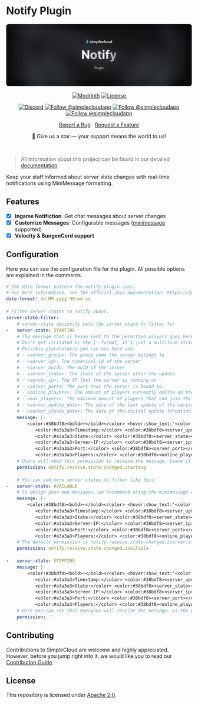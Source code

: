 # Notify Plugin

![Banner][banner]

<div align="center">

  [![Modrinth][badge-modrinth]][modrinth]
  [![License][badge-license]][license]
  <br>

  [![Discord][badge-discord]][social-discord]
  [![Follow @simplecloudapp][badge-x]][social-x]
  [![Follow @simplecloudapp][badge-bluesky]][social-bluesky]
  [![Follow @simplecloudapp][badge-youtube]][social-youtube]
  <br>

  [Report a Bug][issue-bug-report]
  ·
  [Request a Feature][issue-feature-request]
  <br>

🌟 Give us a star — your support means the world to us!
</div>
<br>

> All information about this project can be found in our detailed [documentation][docs-thisproject].

Keep your staff informed about server state changes with real-time notifications using MiniMessage formatting.

## Features

- [x] **Ingame Notifiction**: Get chat messages about server changes
- [x] **Customize Messages**: Configurable messages ([minimessage](https://docs.advntr.dev/minimessage/index.html) supported)
- [x] **Velocity & BungeeCord support**

## Configuration

Here you can see the configuration file for the plugin. All possible options are explained in the comments.
```yaml
# The date format pattern the notify plugin uses.
# For more information, see the official Java documentation: https://docs.oracle.com/en/java/javase/21/docs/api/java.base/java/text/SimpleDateFormat.html
date-format: dd.MM.yyyy HH:mm:ss

# Filter server states to notify about.
server-state-filter:
    # server-state obviously sets the server state to filter for
-   server-state: STARTING
    # The message that is being sent to the permitted players goes here. 
    # Don't get irritated by the |- format, it's just a multiline string. You can also pass oneliners.
    # Possible placeholders you can use here are:
    # - <server_group>: The group name the server belongs to
    # - <server_id>: The numerical id of the server
    # - <server_uuid>: The UUID of the server
    # - <server_state>: The state of the server after the update
    # - <server_ip>: The IP that the server is running on
    # - <server_port>: The port that the server is bound to
    # - <online_players>: The amount of players currently online on the server
    # - <max_players>: The maximum amount of players that can join the server
    # - <server_update_date>: The date of the last update of the server
    # - <server_create_date>: The date of the initial update (creation) of the server
    message: |-
        <color:#38bdf8><bold>⚡</bold></color> <hover:show_text:'<color:#38bdf8><bold>⚡</bold></color> Information of <server_group> <server_id>
           <color:#a3a3a3>Timestamp:</color> <color:#38bdf8><server_update_date></color>
           <color:#a3a3a3>State:</color> <color:#38bdf8><server_state></color>
           <color:#a3a3a3>Server-IP:</color> <color:#38bdf8><server_ip></color>
           <color:#a3a3a3>Port:</color> <color:#38bdf8><server_port></color>
           <color:#a3a3a3>Players:</color> <color:#38bdf8><online_players>/<max_players></color>'><color:white>Server <server_group> <server_id></hover> updated its state to <color:#fbbf24><server_state></color>.
    # Users will need this permission to receive the message. Leave it empty (just '') to allow everyone to receive it.
    permission: notify.receive.state-changed.starting
    
    # You can add more server states to filter like this:
-   server-state: AVAILABLE
    # To design your own messages, we recommend using the minimessage web-ui: https://webui.advntr.dev/
    message: |-
        <color:#38bdf8><bold>⚡</bold></color> <hover:show_text:'<color:#38bdf8><bold>⚡</bold></color> Information of <server_group> <server_id>
           <color:#a3a3a3>Timestamp:</color> <color:#38bdf8><server_update_date></color>
           <color:#a3a3a3>State:</color> <color:#38bdf8><server_state></color>
           <color:#a3a3a3>Server-IP:</color> <color:#38bdf8><server_ip></color>
           <color:#a3a3a3>Port:</color> <color:#38bdf8><server_port></color>
           <color:#a3a3a3>Players:</color> <color:#38bdf8><online_players>/<max_players></color>'><color:white>Server <server_group> <server_id></hover> updated its state to <color:#fbbf24><server_state></color>.
    # The default permission is notify.receive.state-changed.[server-state]
    permission: notify.receive.state-changed.available
    
-   server-state: STOPPING
    message: |-
        <color:#38bdf8><bold>⚡</bold></color> <hover:show_text:'<color:#38bdf8><bold>⚡</bold></color> Information of <server_group> <server_id>
           <color:#a3a3a3>Timestamp:</color> <color:#38bdf8><server_update_date></color>
           <color:#a3a3a3>State:</color> <color:#38bdf8><server_state></color>
           <color:#a3a3a3>Server-IP:</color> <color:#38bdf8><server_ip></color>
           <color:#a3a3a3>Port:</color> <color:#38bdf8><server_port></color>
           <color:#a3a3a3>Players:</color> <color:#38bdf8><online_players>/<max_players></color>'><color:white>Server <server_group> <server_id></hover> updated its state to <color:#fbbf24><server_state></color>.
    # Here you can see that everyone will receive the message, as the permission is empty.
    permission: ''
```

## Contributing
Contributions to SimpleCloud are welcome and highly appreciated. However, before you jump right into it, we would like you to read our [Contribution Guide][docs-contribute].

## License
This repository is licensed under [Apache 2.0][license].


<!-- LINK GROUP -->

<!-- ✅ PLEASE EDIT -->
[banner]: https://raw.githubusercontent.com/simplecloudapp/branding/refs/heads/main/readme/banner/plugin/notify.png
[issue-bug-report]: https://github.com/theSimpleCloud/notify-plugin/issues/new?labels=bug&projects=template=01_BUG-REPORT.yml&title=%5BBUG%5D+%3Ctitle%3E
[issue-feature-request]: https://github.com/theSimpleCloud/notify-plugin/discussions/new?category=ideas
[docs-thisproject]: https://docs.simplecloud.app/plugin/notify
[docs-contribute]: https://docs.simplecloud.app/contribute

[modrinth]: https://modrinth.com/plugin/notify-plugin
[maven-central]: https://central.sonatype.com/artifact/app.simplecloud.controller/controller-api
[dev]: https://repo.simplecloud.app/#/snapshots/app/simplecloud/controller/controller-api


[artifacts]: https://repo.simplecloud.app/#/snapshots/app/simplecloud/controller/controller-api
[dev-artifacts]: https://repo.simplecloud.app/#/snapshots/app/simplecloud/controller/controller-api

[badge-maven-central]: https://img.shields.io/maven-central/v/app.simplecloud.controller/controller-api?labelColor=18181b&style=flat-square&color=65a30d&label=Release
[badge-dev]: https://repo.simplecloud.app/api/badge/latest/snapshots/app/simplecloud/controller/controller-api?name=Dev&style=flat-square&color=0ea5e9

<!-- ⛔ DON'T TOUCH -->
[license]: https://opensource.org/licenses/Apache-2.0
[snapshots]: https://repo.simplecloud.app/#/snapshots

[social-x]: https://x.com/simplecloudapp
[social-bluesky]: https://bsky.app/profile/simplecloud.app
[social-youtube]: https://www.youtube.com/@thesimplecloud9075
[social-discord]: https://discord.simplecloud.app

[badge-modrinth]: https://img.shields.io/badge/modrinth-18181b.svg?style=flat-square&logo=modrinth
[badge-license]: https://img.shields.io/badge/apache%202.0-blue.svg?style=flat-square&label=license&labelColor=18181b&style=flat-square&color=e11d48
[badge-discord]: https://img.shields.io/badge/Community_Discord-d95652.svg?style=flat-square&logo=discord&color=27272a
[badge-x]: https://img.shields.io/badge/Follow_@simplecloudapp-d95652.svg?style=flat-square&logo=x&color=27272a
[badge-bluesky]: https://img.shields.io/badge/Follow_@simplecloud.app-d95652.svg?style=flat-square&logo=bluesky&color=27272a
[badge-youtube]: https://img.shields.io/badge/youtube-d95652.svg?style=flat-square&logo=youtube&color=27272a
